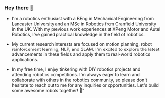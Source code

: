 ### Hey there 👋

* I'm a robotics enthusiast with a BEng in Mechanical Engineering from Lancaster University and an MSc in Robotics from Cranfield University in the UK. With my previous work experiences at XPeng Motor and Autel Robotics, I've gained practical knowledge in the field of robotics.

* My current research interests are focused on motion planning, robot reinforcement learning, NLP, and SLAM. I'm excited to explore the latest advancements in these fields and apply them to real-world robotics applications.

* In my free time, I enjoy tinkering with DIY robotics projects and attending robotics competitions. I'm always eager to learn and collaborate with others in the robotics community, so please don't hesitate to reach out to me for any inquiries or opportunities. Let's build some awesome robots together! 🤖"

<!--
**WangTiaoTiao/wangtiaotiao** is a ✨ _special_ ✨ repository because its `README.md` (this file) appears on your GitHub profile.

Here are some ideas to get you started:

- 🔭 I’m currently working on ...
- 🌱 I’m currently learning ...
- 👯 I’m looking to collaborate on ...
- 🤔 I’m looking for help with ...
- 💬 Ask me about ...
- 📫 How to reach me: ...
- 😄 Pronouns: ...
- ⚡ Fun fact: ...
-->
